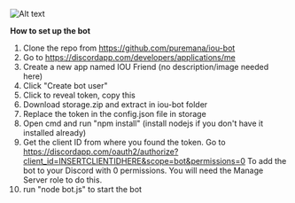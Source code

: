 ![Alt text](https://imgur.com/a/RiBrE "Help Command Screenshot")

**How to set up the bot**
1) Clone the repo from https://github.com/puremana/iou-bot
2) Go to https://discordapp.com/developers/applications/me
3) Create a new app named IOU Friend (no description/image needed here)
4) Click "Create bot user"
5) Click to reveal token, copy this
6) Download storage.zip and extract in iou-bot folder
7) Replace the token in the config.json file in storage
8) Open cmd and run "npm install" (install nodejs if you don't have it installed already)
9) Get the client ID from where you found the token. Go to https://discordapp.com/oauth2/authorize?client_id=INSERTCLIENTIDHERE&scope=bot&permissions=0
To add the bot to your Discord with 0 permissions. You will need the Manage Server role to do this.
10) run "node bot.js" to start the bot